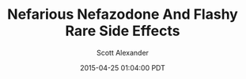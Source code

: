 ---
layout: podcast
title: "Nefarious Nefazodone And Flashy Rare Side Effects"
author: Scott Alexander
description: https://slatestarcodex.com/2015/04/25/nefarious-nefazodone-and-flashy-rare-side-effects/
date: 2015-04-25 01:04:00 PDT
length: 3286405
duration: 821
guid: nefarious-nefazodone-and-flashy-rare-side-effects
---